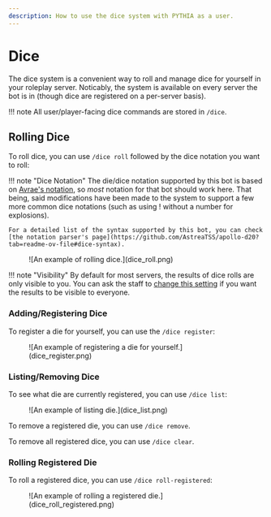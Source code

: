 ```yaml
---
description: How to use the dice system with PYTHIA as a user.
---
```


# Dice

The dice system is a convenient way to roll and manage dice for yourself in your roleplay server. Noticably, the system is available on every server the bot is in (though dice are registered on a per-server basis).

!!! note
    All user/player-facing dice commands are stored in `/dice`.

## Rolling Dice

To roll dice, you can use `/dice roll` followed by the dice notation you want to roll:

!!! note "Dice Notation"
    The die/dice notation supported by this bot is based on [Avrae's notation](https://avrae.io/commands#roll), so *most* notation for that bot should work here. That being, said modifications have been made to the system to support a few more common dice notations (such as using ! without a number for explosions).

    For a detailed list of the syntax supported by this bot, you can check [the notation parser's page](https://github.com/AstreaTSS/apollo-d20?tab=readme-ov-file#dice-syntax).

<figure markdown>
  ![An example of rolling dice.](dice_roll.png)
</figure>

!!! note "Visibility"
    By default for most servers, the results of dice rolls are only visible to you. You can ask the staff to [change this setting](dice_management.md#configuration) if you want the results to be visible to everyone.

### Adding/Registering Dice

To register a die for yourself, you can use the `/dice register`:

<figure markdown>
  ![An example of registering a die for yourself.](dice_register.png)
</figure>

### Listing/Removing Dice

To see what die are currently registered, you can use `/dice list`:

<figure markdown>
  ![An example of listing die.](dice_list.png)
</figure>

To remove a registered die, you can use `/dice remove`.

To remove all registered dice, you can use `/dice clear`.

### Rolling Registered Die

To roll a registered dice, you can use `/dice roll-registered`:

<figure markdown>
  ![An example of rolling a registered die.](dice_roll_registered.png)
</figure>